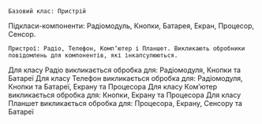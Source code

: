 ```
Базовий клас: Пристрій
```
Підкласи-компоненти: Радіомодуль, Кнопки, Батарея, Екран, Процесор, Сенсор.
```
Пристрої: Радіо, Телефон, Компʼютер і Планшет. Викликають обробники повідомлень для компонентів, які інкапсулюються.
```
Для класу Радіо викликається обробка для: Радіомодуля, Кнопки та Батареї
Для класу Телефон викликається обробка для: Радіомодуля, Кнопки та Батареї, Екрану та Процесора
Для класу Комʼютер викликається обробка для: Кнопки, Екрану та Процесора
Для класу Планшет викликається обробка для: Процесора, Екрану, Сенсору та Батареї

